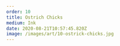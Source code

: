 ```yaml
---
order: 10
title: Ostrich Chicks
medium: Ink
date: 2020-08-21T10:57:45.820Z
image: /images/art/10-ostrick-chicks.jpg
---
```

